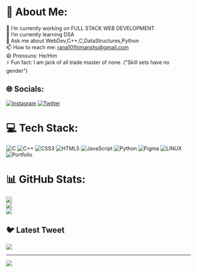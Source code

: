 # 💫 About Me:
🔭 I’m currently working on FULL STACK WEB DEVELOPMENT<br>🌱 I’m currently learning DSA<br>💬 Ask me about WebDev,C++,C,DataStructures,Python<br>📫 How to reach me: rana101himanshu@gmail.com<br>😄 Pronouns: He/Him<br>⚡ Fun fact: I am jack of all trade master of none. ("Skill sets have no gender")


## 🌐 Socials:
[![Instagram](https://img.shields.io/badge/Instagram-%23E4405F.svg?logo=Instagram&logoColor=white)](https://instagram.com/___himanshu_13) [![Twitter](https://img.shields.io/badge/Twitter-%231DA1F2.svg?logo=Twitter&logoColor=white)](https://twitter.com/Himanshu_rana13) 

# 💻 Tech Stack:
![C](https://img.shields.io/badge/c-%2300599C.svg?style=flat&logo=c&logoColor=white) ![C++](https://img.shields.io/badge/c++-%2300599C.svg?style=flat&logo=c%2B%2B&logoColor=white) ![CSS3](https://img.shields.io/badge/css3-%231572B6.svg?style=flat&logo=css3&logoColor=white) ![HTML5](https://img.shields.io/badge/html5-%23E34F26.svg?style=flat&logo=html5&logoColor=white) ![JavaScript](https://img.shields.io/badge/javascript-%23323330.svg?style=flat&logo=javascript&logoColor=%23F7DF1E) ![Python](https://img.shields.io/badge/python-3670A0?style=flat&logo=python&logoColor=ffdd54) 	![Figma](https://img.shields.io/badge/figma-%23F24E1E.svg?style=flat&logo=figma&logoColor=white) ![LINUX](https://img.shields.io/badge/Linux-FCC624?style=flat&logo=linux&logoColor=black) ![Portfolio](https://img.shields.io/badge/Portfolio-%23000000.svg?style=flat&logo=firefox&logoColor=#FF7139)
# 📊 GitHub Stats:
![](https://github-readme-stats.vercel.app/api?username=himanshurana-13&theme=nightowl&hide_border=false&include_all_commits=false&count_private=false)<br/>
![](https://github-readme-streak-stats.herokuapp.com/?user=himanshurana-13&theme=nightowl&hide_border=false)<br/>
![](https://github-readme-stats.vercel.app/api/top-langs/?username=himanshurana-13&theme=nightowl&hide_border=false&include_all_commits=false&count_private=false&layout=compact)

## 🐦 Latest Tweet
[![](https://gtce.itsvg.in/api?username=Himanshu_rana13)](https://github.com/VishwaGauravIn/github-twitter-card-embed)

---
[![](https://visitcount.itsvg.in/api?id=himanshurana-13&icon=0&color=0)](https://visitcount.itsvg.in)


